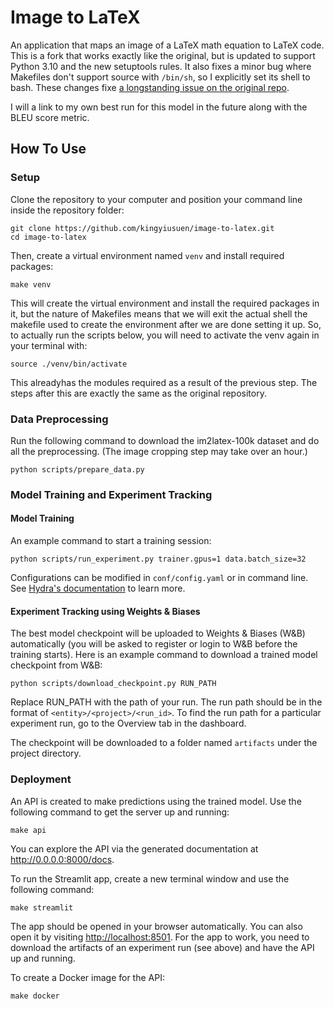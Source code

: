 # Image to LaTeX

An application that maps an image of a LaTeX math equation to LaTeX code. This is a fork that works exactly like the original, but is updated to support Python 3.10 and the new setuptools rules. It also fixes a minor bug where Makefiles don't support source with `/bin/sh`, so I explicitly set its shell to bash. These changes fixe [a longstanding issue on the original repo](https://github.com/kingyiusuen/image-to-latex/issues/20).


I will a link to my own best run for this model in the future along with the BLEU score metric.

## How To Use
### Setup

Clone the repository to your computer and position your command line inside the repository folder:

```
git clone https://github.com/kingyiusuen/image-to-latex.git
cd image-to-latex
```

Then, create a virtual environment named `venv` and install required packages:

```
make venv
```

This will create the virtual environment and install the required packages in it, but the nature of Makefiles means that we will exit the actual shell the makefile used to create the environment after we are done setting it up. So, to actually run the scripts below, you will need to activate the venv again in your terminal with:

```
source ./venv/bin/activate
```

This alreadyhas the modules required as a result of the previous step. The steps after this are exactly the same as the original repository.

### Data Preprocessing

Run the following command to download the im2latex-100k dataset and do all the preprocessing. (The image cropping step may take over an hour.)

```
python scripts/prepare_data.py
```

### Model Training and Experiment Tracking

#### Model Training

An example command to start a training session:

```
python scripts/run_experiment.py trainer.gpus=1 data.batch_size=32
```

Configurations can be modified in `conf/config.yaml` or in command line. See [Hydra's documentation](https://hydra.cc/docs/intro) to learn more.

#### Experiment Tracking using Weights & Biases

The best model checkpoint will be uploaded to Weights & Biases (W&B) automatically (you will be asked to register or login to W&B before the training starts). Here is an example command to download a trained model checkpoint from W&B:

```
python scripts/download_checkpoint.py RUN_PATH
```

Replace RUN_PATH with the path of your run. The run path should be in the format of `<entity>/<project>/<run_id>`. To find the run path for a particular experiment run, go to the Overview tab in the dashboard.

The checkpoint will be downloaded to a folder named `artifacts` under the project directory.

### Deployment

An API is created to make predictions using the trained model. Use the following command to get the server up and running:

```
make api
```

You can explore the API via the generated documentation at http://0.0.0.0:8000/docs.

To run the Streamlit app, create a new terminal window and use the following command:

```
make streamlit
```

The app should be opened in your browser automatically. You can also open it by visiting [http://localhost:8501](http://localhost:8501). For the app to work, you need to download the artifacts of an experiment run (see above) and have the API up and running.

To create a Docker image for the API:

```
make docker
```
